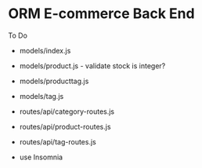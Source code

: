 # ORM E-commerce Back End

To Do
- models/index.js
- models/product.js - validate stock is integer?
- models/producttag.js
- models/tag.js
- routes/api/category-routes.js
- routes/api/product-routes.js
- routes/api/tag-routes.js

- use Insomnia